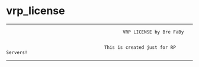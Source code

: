 # vrp_license

--------------------------------------------------------------------------------------------

                                                VRP LICENSE by Bre FaBy
                                
                                
                                         This is created just for RP Servers!
        

--------------------------------------------------------------------------------------------
